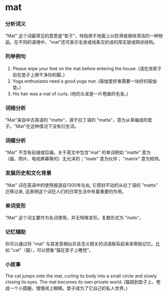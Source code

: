 # mat

### 分析词义

  

"Mat" 这个词最常见的意思是“垫子”，特指用于地面上以防滑或保持清洁的一种物品。在不同的语境中，"mat"还可表示毛发或线条交织成的厚实层或网状结构。

  

### 列举例句

  

1.  Please wipe your feet on the mat before entering the house. (请在进房子前在垫子上擦干净你的脚。)
2.  Yoga enthusiasts need a good yoga mat. (瑜伽爱好者需要一块好的瑜伽垫。)
3.  His hair was a mat of curls. (他的头发是一片卷曲的毛发。)

  

### 词根分析

  

"Mat"来自中古英语的 "matte"，源于拉丁语的 "matta"，意为从草编成的垫子。"Mat"在这种情况下没有衍生词。

  

### 词缀分析

  

"Mat" 不含有前缀或后缀。关于英文中包含"mat" 的单词例如 "matte" 意为（画、照片、电视屏幕等的）无光泽的；"mate" 意为伙伴； "matrix" 意为矩阵。

  

### 发展历史和文化背景

  

"Mat" 词在英语中的使用报道自1300年左右, 它原封不动的从拉丁语的 "matta" 迁移过来, 这表明这个词在人们的日常生活中有着重要的作用。

  

### 单词变形

  

"Mat" 这个词主要作为名词使用，并无特殊变形。复数形式为 "mats"。

  

### 记忆辅助

  

你可以通过将 "mat" 与其发音相似并且含义相关的词语联系起来来帮助记忆。比如 "cat"（猫），可以想象“猫在垫子上睡觉”。

  

### 小故事

  

The cat jumps onto the mat, curling its body into a small circle and slowly closing its eyes. The mat becomes its own private world. (猫跳到垫子上，卷成一个小圆圈，慢慢闭上眼睛。垫子成为了它自己的私人世界。)
